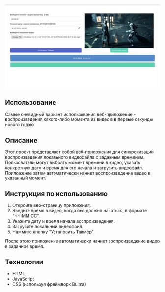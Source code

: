
![Gui](image.png)

## Использование

Самые очевидный вариант использования веб-приложение - воспроизведения какого-либо момента из видео в в первые секунды нового годаю

## Описание
Этот проект представляет собой веб-приложение для синхронизации воспроизведения локального видеофайла с заданным временем. Пользователи могут выбрать момент времени в видео, указать конкретную дату и время для его начала и загрузить видеофайл. Приложение затем автоматически начнет воспроизведение видео в указанный момент.

## Инструкция по использованию

1. Откройте веб-страницу приложения.
2. Введите время в видео, когда оно должно начаться, в формате "ЧЧ:ММ:СС".
3. Укажите дату и время начала воспроизведения.
4. Загрузите локальный видеофайл.
5. Нажмите кнопку "Установить Таймер".

После этого приложение автоматически начнет воспроизведение видео в заданное время.

## Технологии
- HTML
- JavaScript
- CSS (используя фреймворк Bulma)